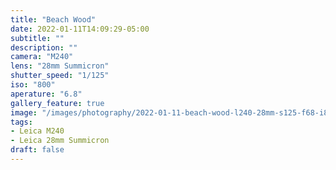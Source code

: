 ```yaml
---
title: "Beach Wood"
date: 2022-01-11T14:09:29-05:00
subtitle: ""
description: ""
camera: "M240"
lens: "28mm Summicron"
shutter_speed: "1/125"
iso: "800"
aperature: "6.8"
gallery_feature: true
image: "/images/photography/2022-01-11-beach-wood-l240-28mm-s125-f68-i800.jpg"
tags:
- Leica M240
- Leica 28mm Summicron
draft: false
---
```


